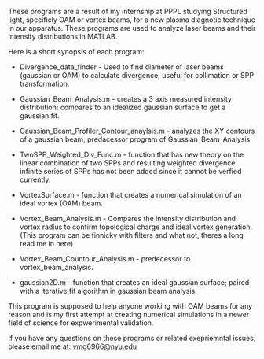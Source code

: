 These programs are a result of my internship at PPPL studying Structured light, specificly OAM or vortex beams, for a new plasma diagnotic technique in our apparatus.
These programs are used to analyze laser beams and their intensity distributions in MATLAB.

Here is a short synopsis of each program:

  - Divergence_data_finder - Used to find diameter of laser beams (gaussian or OAM) to calculate divergence; useful for collimation or SPP transformation.

  - Gaussian_Beam_Analysis.m - creates a 3 axis measured intensity distribution; compares to an idealized gaussian surface to get a gaussian fit.
  
  - Gaussian_Beam_Profiler_Contour_anaylsis.m - analyzes the XY contours of a gaussian beam, predacessor program of Gaussian_Beam_Analysis.
  
  - TwoSPP_Weighted_Div_Func.m - function that has new theory on the linear combination of two SPPs and resulting weighted divergence. infinite series of SPPs has not been added since it cannot be verfied currently.
  
  - VortexSurface.m - function that creates a numerical simulation of an ideal vortex (OAM) beam.
  
  - Vortex_Beam_Analysis.m - Compares the intensity distribution and vortex radius to confirm topological charge and ideal vortex generation. (This program can be finnicky with filters and what not, theres a long read me in here)
  
  - Vortex_Beam_Countour_Analysis.m - predecessor to vortex_beam_analysis.
  
  - gaussian2D.m -  function that creates an ideal gaussian surface; paired with a iterative fit algorithm in gaussian beam analysis.

This program is supposed to help anyone working with OAM beams for any reason and is my first attempt at creating numerical simulations in a newer field of science for expwerimental validation.

If you have any questions on these programs or related exepriemntal issues, please email me at: vmg6966@nyu.edu
